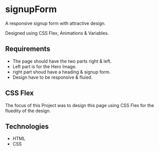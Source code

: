 # signupForm

A responsive signup form with attractive design. 

Designed using CSS Flex, Animations & Variables. 




## Requirements

- The page should have the two parts right & left.
- Left part is for the Hero Image.
- right part shoud have a heading & signup form.
- Design have to be responsive & fluied.




## CSS Flex

The focus of this Project was to design this page using CSS Flex for the fluedity of  the design.




## Technologies
* HTML
* CSS
